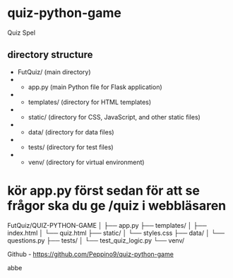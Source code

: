 # quiz-python-game
Quiz Spel

## directory structure
 - FutQuiz/ (main directory)
 - - app.py (main Python file for Flask application)
 - - templates/ (directory for HTML templates)
 - - static/ (directory for CSS, JavaScript, and other static files)
 - - data/ (directory for data files)
 - - tests/ (directory for test files)
 - - venv/ (directory for virtual environment)

# kör app.py först sedan för att se frågor ska du ge /quiz i webbläsaren

 FutQuiz/QUIZ-PYTHON-GAME
│
├── app.py
├── templates/
│   ├── index.html
│   └── quiz.html
├── static/
│   └── styles.css
├── data/
│   └── questions.py
├── tests/
│   └── test_quiz_logic.py
└── venv/

Github - https://github.com/Peppino9/quiz-python-game

abbe